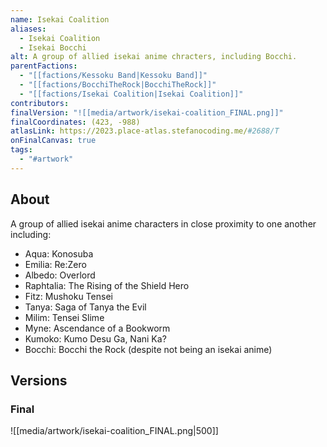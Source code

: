```yaml
---
name: Isekai Coalition
aliases:
  - Isekai Coalition
  - Isekai Bocchi
alt: A group of allied isekai anime chracters, including Bocchi.
parentFactions:
  - "[[factions/Kessoku Band|Kessoku Band]]"
  - "[[factions/BocchiTheRock|BocchiTheRock]]"
  - "[[factions/Isekai Coalition|Isekai Coalition]]"
contributors: 
finalVersion: "![[media/artwork/isekai-coalition_FINAL.png]]"
finalCoordinates: (423, -988)
atlasLink: https://2023.place-atlas.stefanocoding.me/#2688/T
onFinalCanvas: true
tags:
  - "#artwork"
---
```

## About
A group of allied isekai anime characters in close proximity to one another including:  
- Aqua: Konosuba  
- Emilia: Re:Zero  
- Albedo: Overlord  
- Raphtalia: The Rising of the Shield Hero  
- Fitz: Mushoku Tensei  
- Tanya: Saga of Tanya the Evil  
- Milim: Tensei Slime  
- Myne: Ascendance of a Bookworm  
- Kumoko: Kumo Desu Ga, Nani Ka?  
- Bocchi: Bocchi the Rock (despite not being an isekai anime)

## Versions
### Final
![[media/artwork/isekai-coalition_FINAL.png|500]]